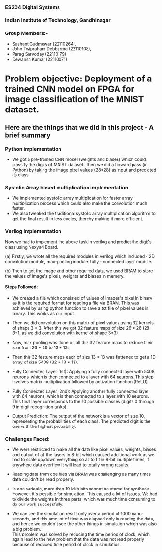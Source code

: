 ### ES204 Digital Systems
### Indian Institute of Technology, Gandhinagar

### Group Members:-
- Sushant Gudmewar (22110264),
- John Twipraham Debbarma (22110108),
- Parag Sarvoday (22110179) 
- Dewansh Kumar (22110071)

	
# Problem objective: Deployment of a trained CNN model on FPGA for image classification of the MNIST dataset.

 ## Here are the things that we did in this project - A brief summary

 ### Python implementation

 - We got a pre-trained CNN model (weights and biases) which could classify the digits of MNIST dataset. Then we did a forward pass (in Python) by taking the image pixel values (28*28) as input and predicted its class.

 ### Systolic Array based multiplication implementation
- We implemented systolic array multiplication for faster array multiplication process which could also make the convolution much faster.
- We also tweaked the traditional systolic array multiplication algorithm to get the final result in less cycles, thereby making it more efficient.


 ### Verilog Implementation
 Now we had to implement the above task in verilog and predict the digit's class using Nexys4 Board.

 (a) Firstly, we wrote all the required modules in verilog which included - 2D convolution module, max-pooling module, fully - connected layer module.
 
 (b) Then to get the image and other required data, we used BRAM to store the values of image's pixels, weights and biases in memory.

 #### Steps Followed:
 
 - We created a file which consisted of values of images's pixel in binary as it is the required format for reading a file via BRAM. This was achieved by using python function to save a txt file of pixel values in binary. This works as our input.
 
 - Then we did convolution on this matrix of pixel values using 32 kernels of shape 3 * 3. After this we got 32 feature maps of size 26 * 26 (28-3+1, as we did convolution with kernel of shape 3*3).
 
 - Now, max pooling was done on all this 32 feature maps to reduce their size from 26 * 36 to 13 * 13.
 
 - Then this 32 feature maps each of size 13 * 13 was flattened to get a 1D array of size 5408 (32 * 13 * 13).

 - Fully Connected Layer (1st): Applying a fully connected layer with 5408 neurons, which is then connected to a layer with 64 neurons. This step involves matrix multiplication followed by activation function (ReLU).
 
 - Fully Connected Layer (2nd): Applying another fully connected layer with 64 neurons, which is then connected to a layer with 10 neurons. This final layer corresponds to the 10 possible classes (digits 0 through 9 in digit recognition tasks).
 
 - Output Prediction: The output of the network is a vector of size 10, representing the probabilities of each class. The predicted digit is the one with the highest probability.
 
### Challenges Faced:

- We were restricted to make all the data like pixel values, weights, biases and output of all the layers in 8-bit which caused additional work as we had to scale up/down everything so as to fit in 8-bit multiple times, if anywhere data overflew it will lead to totally wrong results.

- Reading data from coe files via BRAM was challenging as many times data couldn't be read properly.

- In one variable, more than 10 lakh bits cannot be stored for synthesis. However, it's possible for simulation. This caused a lot of issues. We had to divide the weights in three parts, which was much time consuming to do our work successfully.

- We can see the simulation result only over a period of 1000 nano-seconds, and this amount of time was elapsed only in reading the data, and hence we couldn't see the other things in simulation which was also a big problem. <br>
  This problem was solved by reducing the time period of clock, which again lead to the new problem that the data was not read properly because of reduced time period of clock in simulation. 
  


 
